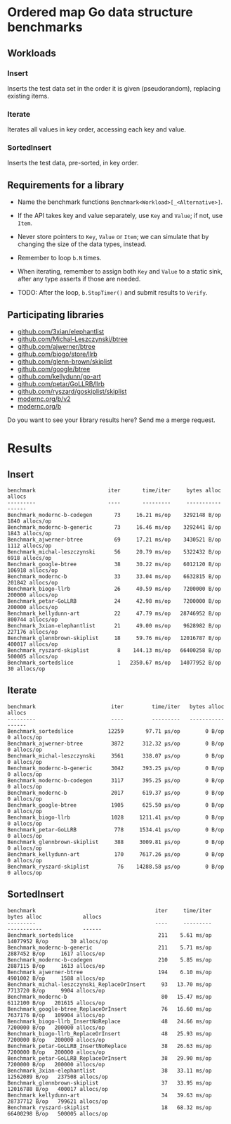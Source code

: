 # Ordered map Go data structure benchmarks

## Workloads

### Insert

Inserts the test data set in the order it is given (pseudorandom),
replacing existing items.

### Iterate

Iterates all values in key order, accessing each key and value.

### SortedInsert

Inserts the test data, pre-sorted, in key order.


## Requirements for a library

  - Name the benchmark functions
    `Benchmark<Workload>[_<Alternative>]`.

  - If the API takes key and value separately, use `Key` and `Value`;
    if not, use `Item`.

  - Never store pointers to `Key`, `Value` or `Item`; we can simulate
	that by changing the size of the data types, instead.

  - Remember to loop `b.N` times.

  - When iterating, remember to assign both `Key` and `Value` to a static sink,
	after any type asserts if those are needed.

  - TODO: After the loop, `b.StopTimer()` and submit results to `Verify`.

## Participating libraries

- [github.com/3xian/elephantlist](https://github.com/3xian/elephantlist)
- [github.com/Michal-Leszczynski/btree](https://github.com/Michal-Leszczynski/btree)
- [github.com/ajwerner/btree](https://github.com/ajwerner/btree)
- [github.com/biogo/store/llrb](https://github.com/biogo/store)
- [github.com/glenn-brown/skiplist](https://github.com/glenn-brown/skiplist)
- [github.com/google/btree](https://github.com/google/btree)
- [github.com/kellydunn/go-art](https://github.com/kellydunn/go-art)
- [github.com/petar/GoLLRB/llrb](https://github.com/petar/GoLLRB)
- [github.com/ryszard/goskiplist/skiplist](https://github.com/ryszard/goskiplist)
- [modernc.org/b/v2](https://gitlab.com/cznic/b/v2)
- [modernc.org/b](https://gitlab.com/cznic/b)

Do you want to see your library results here? Send me a merge request.

# Results

## Insert
```
benchmark                       iter       time/iter     bytes alloc             allocs
---------                       ----       ---------     -----------             ------
Benchmark_modernc-b-codegen       73     16.21 ms/op    3292148 B/op     1840 allocs/op
Benchmark_modernc-b-generic       73     16.46 ms/op    3292441 B/op     1843 allocs/op
Benchmark_ajwerner-btree          69     17.21 ms/op    3430521 B/op     1112 allocs/op
Benchmark_michal-leszczynski      56     20.79 ms/op    5322432 B/op     6918 allocs/op
Benchmark_google-btree            38     30.22 ms/op    6012120 B/op   106918 allocs/op
Benchmark_modernc-b               33     33.04 ms/op    6632815 B/op   201842 allocs/op
Benchmark_biogo-llrb              26     40.59 ms/op    7200000 B/op   200000 allocs/op
Benchmark_petar-GoLLRB            24     42.98 ms/op    7200000 B/op   200000 allocs/op
Benchmark_kellydunn-art           22     47.79 ms/op   28746952 B/op   800744 allocs/op
Benchmark_3xian-elephantlist      21     49.00 ms/op    9628982 B/op   227176 allocs/op
Benchmark_glennbrown-skiplist     18     59.76 ms/op   12016787 B/op   400017 allocs/op
Benchmark_ryszard-skiplist         8    144.13 ms/op   66400258 B/op   500005 allocs/op
Benchmark_sortedslice              1   2350.67 ms/op   14077952 B/op       30 allocs/op
```

## Iterate
```
benchmark                        iter         time/iter   bytes alloc        allocs
---------                        ----         ---------   -----------        ------
Benchmark_sortedslice           12259       97.71 μs/op        0 B/op   0 allocs/op
Benchmark_ajwerner-btree         3872      312.32 μs/op        0 B/op   0 allocs/op
Benchmark_michal-leszczynski     3561      338.07 μs/op        0 B/op   0 allocs/op
Benchmark_modernc-b-generic      3042      393.25 μs/op        0 B/op   0 allocs/op
Benchmark_modernc-b-codegen      3117      395.25 μs/op        0 B/op   0 allocs/op
Benchmark_modernc-b              2017      619.37 μs/op        0 B/op   0 allocs/op
Benchmark_google-btree           1905      625.50 μs/op        0 B/op   0 allocs/op
Benchmark_biogo-llrb             1028     1211.41 μs/op        0 B/op   0 allocs/op
Benchmark_petar-GoLLRB            778     1534.41 μs/op        0 B/op   0 allocs/op
Benchmark_glennbrown-skiplist     388     3009.81 μs/op        0 B/op   0 allocs/op
Benchmark_kellydunn-art           170     7617.26 μs/op        0 B/op   0 allocs/op
Benchmark_ryszard-skiplist         76    14288.58 μs/op        0 B/op   0 allocs/op
```

## SortedInsert
```
benchmark                                      iter     time/iter     bytes alloc             allocs
---------                                      ----     ---------     -----------             ------
Benchmark_sortedslice                           211    5.61 ms/op   14077952 B/op       30 allocs/op
Benchmark_modernc-b-generic                     211    5.71 ms/op    2887452 B/op     1617 allocs/op
Benchmark_modernc-b-codegen                     210    5.85 ms/op    2887115 B/op     1613 allocs/op
Benchmark_ajwerner-btree                        194    6.10 ms/op    4901002 B/op     1588 allocs/op
Benchmark_michal-leszczynski_ReplaceOrInsert     93   13.70 ms/op    7713720 B/op     9904 allocs/op
Benchmark_modernc-b                              80   15.47 ms/op    6112100 B/op   201615 allocs/op
Benchmark_google-btree_ReplaceOrInsert           76   16.60 ms/op    7637176 B/op   109904 allocs/op
Benchmark_biogo-llrb_InsertNoReplace             48   24.66 ms/op    7200000 B/op   200000 allocs/op
Benchmark_biogo-llrb_ReplaceOrInsert             48   25.93 ms/op    7200000 B/op   200000 allocs/op
Benchmark_petar-GoLLRB_InsertNoReplace           38   26.63 ms/op    7200000 B/op   200000 allocs/op
Benchmark_petar-GoLLRB_ReplaceOrInsert           38   29.90 ms/op    7200000 B/op   200000 allocs/op
Benchmark_3xian-elephantlist                     38   33.11 ms/op   12562089 B/op   237508 allocs/op
Benchmark_glennbrown-skiplist                    37   33.95 ms/op   12016788 B/op   400017 allocs/op
Benchmark_kellydunn-art                          34   39.63 ms/op   28737712 B/op   799621 allocs/op
Benchmark_ryszard-skiplist                       18   68.32 ms/op   66400298 B/op   500005 allocs/op
```

